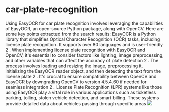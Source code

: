 # car-plate-recognition
Using EasyOCR for car plate recognition involves leveraging the capabilities of EasyOCR, an open-source Python package, along with OpenCV. Here are some key points extracted from the search results:
EasyOCR is a Python library that simplifies Optical Character Recognition (OCR) tasks, including license plate recognition. It supports over 80 languages and is user-friendly
2
.
When implementing license plate recognition with EasyOCR and OpenCV, it's essential to consider factors like lighting, image preprocessing, and other variables that can affect the accuracy of plate detection
2
.
The process involves loading and resizing the image, preprocessing it, initializing the EasyOCR reader object, and then detecting the text from the license plate
2
.
It's crucial to ensure compatibility between OpenCV and EasyOCR by downgrading OpenCV to version 4.5.4.60 if needed for seamless integration
2
.
License Plate Recognition (LPR) systems like those using EasyOCR play a vital role in various applications such as ticketless parking, tolling, stolen vehicle detection, and smart billing. These systems provide detailed data about vehicles passing through specific areas
![](https://www.google.com/imgres?q=car-plate-recognition&imgurl=http%3A%2F%2Fwww.sensorlink.com.my%2Fwp-content%2Fuploads%2F2017%2F03%2FLPR-main-imagepoc-1024x550-copy.png&imgrefurl=https%3A%2F%2Fwww.sensorlink.com.my%2Flicense-plate-recognition%2F&docid=BSkWcmgofFwGLM&tbnid=pklr2woMVo2QEM&vet=12ahUKEwjNiMLhkNSEAxV0QPEDHRr7C1IQM3oECGAQAA..i&w=1024&h=550&hcb=2&ved=2ahUKEwjNiMLhkNSEAxV0QPEDHRr7C1IQM3oECGAQAA)
